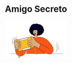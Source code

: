 <h1 align = "center">Amigo Secreto</h1>
<p align="center">
  <img src="assets/amigo-secreto.png" alt="Logo de Amigo Secreto" width="200">
</p>

